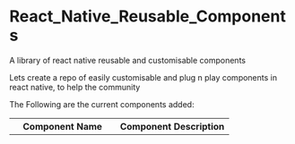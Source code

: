 # React_Native_Reusable_Components
A library of react native reusable and customisable components

Lets create a repo of easily customisable and plug n play components in react native, to help the community

The Following are the current components added:<br/>
<table>
  <td>
  <th>Component Name</th>
  </td>
  <td>
  <th>Component Description</th>
  </td>
 </table>
